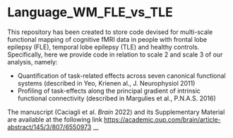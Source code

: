 # Language_WM_FLE_vs_TLE

This repository has been created to store code devised for multi-scale functional mapping of cognitive fMRI data in people with frontal lobe epilepsy (FLE), temporal lobe epilepsy (TLE) and healthy controls. Specifically, here we provide code in relation to scale 2 and scale 3 of our analysis, namely:
- Quantification of task-related effects across seven canonical functional systems (described in Yeo, Krienen al., J. Neurophysiol 2011)
- Profiling of task-effects along the principal gradient of intrinsic functional connectivity (described in Margulies et al., P.N.A.S. 2016)

The manuscript (Caciagli et al. _Brain_ 2022) and its Supplementary Material are available at the following link https://academic.oup.com/brain/article-abstract/145/3/807/6550973
__
